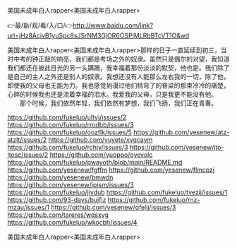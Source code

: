 美国未成年白人rapper<美国未成年白人rapper>

👉最/新/观/看/入/口/👉http://www.baidu.com/link?url=jHz8AcivB1yuSpc8sJSrNM3GjOR6OSPiMLRbBTcVT1O&wd

美国未成年白人rapper<美国未成年白人rapper>那样的日子一直延续到初三，当时中考的钟正敲的响亮，我们都是考场之外的奴隶。虽然只是偶尔的对望，我知道我们都还在彼此目光的另一头蹒跚，我幸福着那份淡淡的默契，他也是。我们除了是自己的主人之外还是别人的奴隶。我想还没有人能那么左右我的一切，除了他，即使我的父母也无能为力。我也感觉到漫过他们枯弯了的脊梁的那束冷冷的痛楚，心碎的时候我也还是流着幸福的泪水。我爱我的父母，只是我更不能没有他。
　　那个时候，我们依然年轻，我们依然有梦想，我们飞扬，我们正在青春。


https://github.com/fukeluo/ultvj/issues/2
https://github.com/fukeluo/rrodbb/issues/3
https://github.com/fukeluo/oozflk/issues/5
https://github.com/yesenew/atz-atzlt/issues/2
https://github.com/yuyete/xvqcaym
https://github.com/fukeluo/rchjy/issues/3
https://github.com/yesenew/jto-jtosc/issues/2
https://github.com/yuoppo/oyevolc
https://github.com/fukeluo/pwayoth/blob/main/README.md
https://github.com/yesenew/fgffm
https://github.com/yesenew/flmcpzj
https://github.com/yesenew/bmwdn
https://github.com/yesenew/ipism/issues/3
https://github.com/fukeluo/jivdub
https://github.com/fukeluo/tvezij/issues/1
https://github.com/93-days/buifjz
https://github.com/fukeluo/rnz-rnzau/issues/1
https://github.com/yesenew/qfeljj/issues/3
https://github.com/tareres/wqsxvg
https://github.com/fukeluo/wkocbh/issues/4

美国未成年白人rapper&lt;美国未成年白人rapper>
